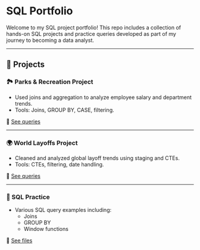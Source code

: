 # SQL Portfolio

Welcome to my SQL project portfolio! This repo includes a collection of hands-on SQL projects and practice queries developed as part of my journey to becoming a data analyst.

---

## 📁 Projects

### 🏞️ Parks & Recreation Project
- Used joins and aggregation to analyze employee salary and department trends.
- Tools: Joins, GROUP BY, CASE, filtering.

📄 [See queries](./parks_project/queries.sql)

---

### 🌍 World Layoffs Project
- Cleaned and analyzed global layoff trends using staging and CTEs.
- Tools: CTEs, filtering, date handling.

📄 [See queries](./layoffs_project/clean_layoffs_cte.sql)

---

### 🎯 SQL Practice
- Various SQL query examples including:
  - Joins
  - GROUP BY
  - Window functions

📄 [See files](./practice_sql/)
